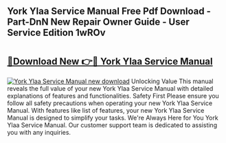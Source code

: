 ## York Ylaa Service Manual Free Pdf Download - Part-DnN New Repair Owner Guide - User Service Edition 1wROv

# <h2><a href="http://bc6543.oget.top/?id=York+Ylaa+Service+Manual">🔗Download New 👉🔴 York Ylaa Service Manual</a></h2>

[![York Ylaa Service Manual new download](https://i.imgur.com/5g1atiW.png)](http://bc6543.oget.top/?id=York+Ylaa+Service+Manual)
Unlocking Value This manual reveals the full value of your new York Ylaa Service Manual with detailed explanations of features and functionalities. Safety First Please ensure you follow all safety precautions when operating your new York Ylaa Service Manual. With features like list of features, your new York Ylaa Service Manual is designed to simplify your tasks. We're Always Here for You York Ylaa Service Manual. Our customer support team is dedicated to assisting you with any inquiries.

